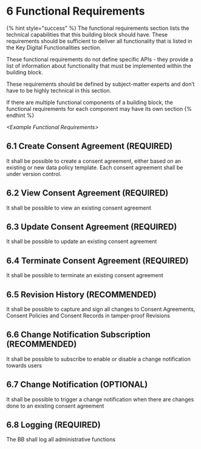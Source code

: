 # 6 Functional Requirements

{% hint style="success" %}
The functional requirements section lists the technical capabilities that this building block should have. These requirements should be sufficient to deliver all functionality that is listed in the Key Digital Functionalities section.

These functional requirements do not define specific APIs - they provide a list of information about functionality that must be implemented within the building block.

These requirements should be defined by subject-matter experts and don’t have to be highly technical in this section.

If there are multiple functional components of a building block, the functional requirements for each component may have its own section
{% endhint %}

_\<Example Functional Requirements>_

## 6.1 Create Consent Agreement (REQUIRED)

It shall be possible to create a consent agreement, either based on an existing or new data policy template. Each consent agreement shall be under version control.

## 6.2 View Consent Agreement (REQUIRED)

It shall be possible to view an existing consent agreement

## 6.3 Update Consent Agreement (REQUIRED)

It shall be possible to update an existing consent agreement

## 6.4 Terminate Consent Agreement (REQUIRED)

It shall be possible to terminate an existing consent agreement

## 6.5 Revision History (RECOMMENDED)

It shall be possible to capture and sign all changes to Consent Agreements, Consent Policies and Consent Records in tamper-proof Revisions

## 6.6 Change Notification Subscription (RECOMMENDED)

It shall be possible to subscribe to enable or disable a change notification towards users

## 6.7 Change Notification (OPTIONAL)

It shall be possible to trigger a change notification when there are changes done to an existing consent agreement

## 6.8 Logging (REQUIRED)

The BB shall log all administrative functions

